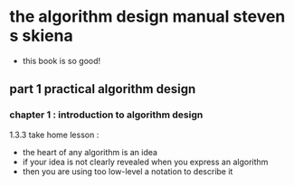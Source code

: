# the algorithm design manual steven s skiena
- this book is so good!

## part 1 practical algorithm design
### chapter 1 : introduction to algorithm design
1.3.3 take home lesson :
- the heart of any algorithm is an idea
- if your idea is not clearly revealed when you express an algorithm
- then you are using too low-level a notation to describe it
